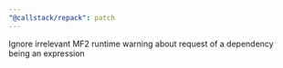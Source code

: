 ```yaml
---
"@callstack/repack": patch
---
```


Ignore irrelevant MF2 runtime warning about request of a dependency being an expression
